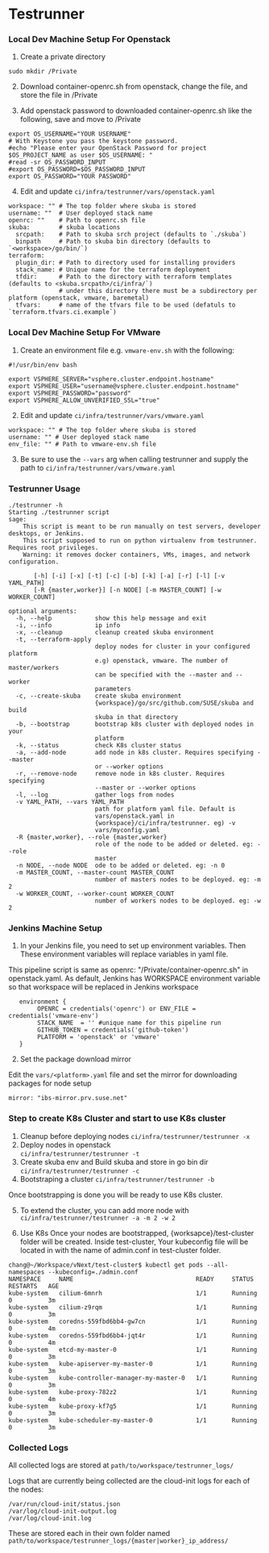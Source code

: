 
# Testrunner

### Local Dev Machine Setup For Openstack
1. Create a private directory 
```
sudo mkdir /Private
``` 
2. Download container-openrc.sh from openstack, change the file, and store the file in /Private

3. Add openstack password to downloaded container-openrc.sh like the following, save and move to /Private
```
export OS_USERNAME="YOUR USERNAME"
# With Keystone you pass the keystone password.
#echo "Please enter your OpenStack Password for project $OS_PROJECT_NAME as user $OS_USERNAME: "
#read -sr OS_PASSWORD_INPUT
#export OS_PASSWORD=$OS_PASSWORD_INPUT
export OS_PASSWORD="YOUR PASSWORD"
```
4. Edit and update `ci/infra/testrunner/vars/openstack.yaml`
```
workspace: "" # The top folder where skuba is stored
username: ""  # User deployed stack name
openrc: ""    # Path to openrc.sh file
skuba:        # skuba locations
  srcpath:    # Path to skuba srch project (defaults to `./skuba`)
  binpath     # Path to skuba bin directory (defaults to `<workspace>/go/bin/`)
terraform:
  plugin_dir: # Path to directory used for installing providers 
  stack_name: # Unique name for the terraform deployment
  tfdir:      # Path to the directory with terraform templates (defaults to <skuba.srcpath>/ci/infra/`)
              # under this directory there must be a subdirectory per platform (openstack, vmware, baremetal)
  tfvars:     # name of the tfvars file to be used (defatuls to `terraform.tfvars.ci.example`)
```

### Local Dev Machine Setup For VMware

1. Create an environment file e.g. `vmware-env.sh` with the following:
```
#!/usr/bin/env bash

export VSPHERE_SERVER="vsphere.cluster.endpoint.hostname"
export VSPHERE_USER="username@vsphere.cluster.endpoint.hostname"
export VSPHERE_PASSWORD="password"
export VSPHERE_ALLOW_UNVERIFIED_SSL="true"
```

2. Edit and update `ci/infra/testrunner/vars/vmware.yaml`
```
workspace: "" # The top folder where skuba is stored
username: "" # User deployed stack name
env_file: "" # Path to vmware-env.sh file
```

3. Be sure to use the `--vars` arg when calling testrunner and supply the path to `ci/infra/testrunner/vars/vmware.yaml`

### Testrunner Usage

```
./testrunner -h
Starting ./testrunner script
sage: 
    This script is meant to be run manually on test servers, developer desktops, or Jenkins.
    This script supposed to run on python virtualenv from testrunner. Requires root privileges.
    Warning: it removes docker containers, VMs, images, and network configuration.
    
       [-h] [-i] [-x] [-t] [-c] [-b] [-k] [-a] [-r] [-l] [-v YAML_PATH]
       [-R {master,worker}] [-n NODE] [-m MASTER_COUNT] [-w WORKER_COUNT]

optional arguments:
  -h, --help            show this help message and exit
  -i, --info            ip info
  -x, --cleanup         cleanup created skuba environment
  -t, --terraform-apply
                        deploy nodes for cluster in your configured platform
                        e.g) openstack, vmware. The number of master/workers
                        can be specified with the --master and --worker
                        parameters
  -c, --create-skuba    create skuba environment
                        {workspace}/go/src/github.com/SUSE/skuba and build
                        skuba in that directory
  -b, --bootstrap       bootstrap k8s cluster with deployed nodes in your
                        platform
  -k, --status          check K8s cluster status
  -a, --add-node        add node in k8s cluster. Requires specifying --master
                        or --worker options
  -r, --remove-node     remove node in k8s cluster. Requires specifying
                        --master or --worker options
  -l, --log             gather logs from nodes
  -v YAML_PATH, --vars YAML_PATH
                        path for platform yaml file. Default is
                        vars/openstack.yaml in
                        {workspace}/ci/infra/testrunner. eg) -v
                        vars/myconfig.yaml
  -R {master,worker}, --role {master,worker}
                        role of the node to be added or deleted. eg: --role
                        master
  -n NODE, --node NODE  ode to be added or deleted. eg: -n 0
  -m MASTER_COUNT, --master-count MASTER_COUNT
                        number of masters nodes to be deployed. eg: -m 2
  -w WORKER_COUNT, --worker-count WORKER_COUNT
                        number of workers nodes to be deployed. eg: -w 2
```


### Jenkins Machine Setup
1. In your Jenkins file, you need to set up environment variables. Then These environment variables will replace
variables in yaml file.

This pipeline script is same as openrc: "/Private/container-openrc.sh" in openstack.yaml.
As default, Jenkins has WORKSPACE environment variable so that workspace will be replaced in Jenkins workspace
```
   environment {
        OPENRC = credentials('openrc') or ENV_FILE = credentials('vmware-env') 
        STACK_NAME  = '' #unique name for this pipeline run
        GITHUB_TOKEN = credentials('github-token')
        PLATFORM = 'openstack' or 'vmware'
   }
```
2. Set the package download mirror

Edit the `vars/<platform>.yaml` file and set the mirror for downloading packages for node setup
```
mirror: "ibs-mirror.prv.suse.net"
```

### Step to create K8s Cluster and start to use K8s cluster 
1. Cleanup before deploying nodes
```ci/infra/testrunner/testrunner -x ``` 
2. Deploy nodes in openstack  
```ci/infra/testrunner/testrunner -t ```  
3. Create skuba env and Build skuba and store in go bin dir
```ci/infra/testrunner/testrunner -c ```
4. Bootstraping a cluster
```ci/infra/testrunner/testrunner -b ```

Once bootstrapping is done you will be ready to use K8s cluster.

5. To extend the cluster, you can add more node with 
```ci/infra/testrunner/testrunner -a -m 2 -w 2 ```

6. Use K8s
Once your nodes are bootstrapped, {worksapce}/test-cluster folder will be created. Inside test-cluster, Your kubeconfig file will be located in with the name of admin.conf in test-cluster folder.
```
chang@~/Workspace/vNext/test-cluster$ kubectl get pods --all-namespaces --kubeconfig=./admin.conf
NAMESPACE     NAME                                  READY     STATUS    RESTARTS   AGE
kube-system   cilium-6mnrh                          1/1       Running   0          3m
kube-system   cilium-z9rqm                          1/1       Running   0          3m
kube-system   coredns-559fbd6bb4-gw7cn              1/1       Running   0          4m
kube-system   coredns-559fbd6bb4-jqt4r              1/1       Running   0          4m
kube-system   etcd-my-master-0                      1/1       Running   0          3m
kube-system   kube-apiserver-my-master-0            1/1       Running   0          3m
kube-system   kube-controller-manager-my-master-0   1/1       Running   0          3m
kube-system   kube-proxy-782z2                      1/1       Running   0          4m
kube-system   kube-proxy-kf7g5                      1/1       Running   0          3m
kube-system   kube-scheduler-my-master-0            1/1       Running   0          3m
```

### Collected Logs
All collected logs are stored at `path/to/workspace/testrunner_logs/`

Logs that are currently being collected are the cloud-init logs for each of the nodes:

    /var/run/cloud-init/status.json
    /var/log/cloud-init-output.log
    /var/log/cloud-init.log

These are stored each in their own folder named `path/to/workspace/testrunner_logs/{master|worker}_ip_address/`
